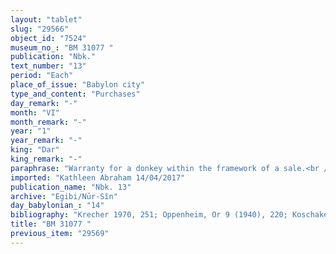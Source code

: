 ```yaml
---
layout: "tablet"
slug: "29566"
object_id: "7524"
museum_no_: "BM 31077 "
publication: "Nbk."
text_number: "13"
period: "Each"
place_of_issue: "Babylon city"
type_and_content: "Purchases"
day_remark: "-"
month: "VI"
month_remark: "-"
year: "1"
year_remark: "-"
king: "Dar"
king_remark: "-"
paraphrase: "Warranty for a donkey within the framework of a sale.<br /> Concerns a five-year old black donkey with two marks* on its left flank which <strong>A</strong> sold to <strong>B</strong> for 2 minas of silver. The seller assumes warranty against the status of holder of prior claims (<em>u&scaron;k&ucirc;tu</em>) for this donkey. Names of 2 witnesses and the scribe.<br /> * a spade (<em>marru</em>) and a <em>qalpu</em> (meaning unknown)<br /> &nbsp;<br /> <strong>A</strong> = Nab&ucirc;-&scaron;umu-iddin/Arad-Bēl//Egibi; <strong>B</strong> = Marduk-nāṣir-apli/Itti-Marduk-balāṭu//Egibi"
imported: "Kathleen Abraham 14/04/2017"
publication_name: "Nbk. 13"
archive: "Egibi/Nūr-Sîn"
day_babylonian_: "14"
bibliography: "Krecher 1970, 251; Oppenheim, Or 9 (1940), 220; Koschaker 1911, 181."
title: "BM 31077 "
previous_item: "29569"
---
```

